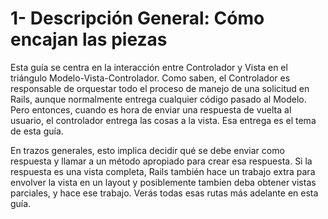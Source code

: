 # 1- Descripción General: Cómo encajan las piezas

Esta guía se centra en la interacción entre Controlador y Vista en el triángulo Modelo-Vista-Controlador. Como saben, el Controlador es responsable de orquestar todo el proceso de manejo de una solicitud en Rails, aunque normalmente entrega cualquier código pasado al Modelo. Pero entonces, cuando es hora de enviar una respuesta de vuelta al usuario, el controlador entrega las cosas a la vista. Esa entrega es el tema de esta guía.

En trazos generales, esto implica decidir qué se debe enviar como respuesta y llamar a un método apropiado para crear esa respuesta. Si la respuesta es una vista completa, Rails también hace un trabajo extra para envolver la vista en un layout y posiblemente tambien deba obtener vistas parciales, y hace ese trabajo. Verás todas esas rutas más adelante en esta guía.

